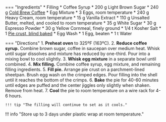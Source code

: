 === "Ingredients"
    * Filling
        * Coffee Syrup
            * 200 g Light Brown Sugar
            * 240 g [Cold Brew Coffee](../../beverages/cold-brew-coffee.md)
        * Egg Mixture
            * 3 Eggs, room temperature
            * 240 g Heavy Cream, room temperature
            * 15 g Vanilla Extract
        * 110 g Unsalted Butter, melted, and cooled to room temperature
        * 35 g White Sugar
        * 30 g Espresso Powder
        * 30 g Yellow Cornmeal, finely ground
        * 1/4 t Kosher Salt
    * 1 [Pie crust, blind baked](../../breads/pastry-doughs/pie-crust.md)
    * Egg Wash
        * 1 Egg, beaten
        * 1 t Water

=== "Directions"
    1. **Preheat oven** to 325ºF (163ºC).
    2. **Reduce coffee syrup.** Combine brown sugar, coffee in saucepan over medium heat. Whisk until sugar dissolves and mixture has reduced by one-third. Pour into a mixing bowl to cool slightly.
    3. **Whisk egg mixture** in a separate bowl until combined.
    4. **Mix filling.** Combine coffee syrup, egg mixture, and remaining filling ingredients.
    5. **Fill pie.** Arrange pie crust on a parchment-lined sheetpan. Brush egg wash on the crimped edges. Pour filling into the shell until it reaches the bottom of the crimps.
    6. **Bake** the pie for 40-60 minutes until edges are puffed and the center jiggles only slightly when shaken. Remove from heat.
    7. **Cool** the pie to room temperature on a wire rack for 4-6 hours.

    !!! tip "The filling will continue to set as it cools."

!!! info "Store up to 3 days under plastic wrap at room temperature."

[^1]: {{ cite.ludwinski_sister_pie }}
